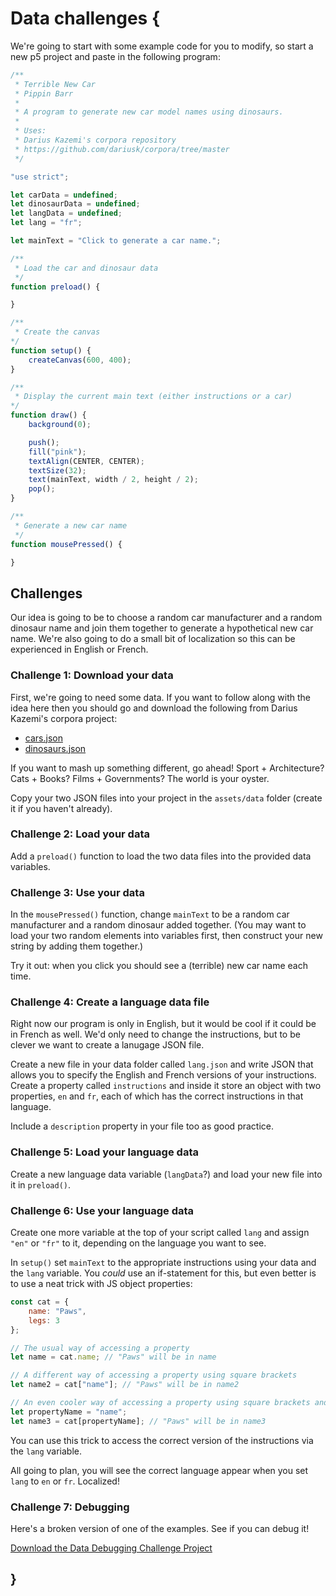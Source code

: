 # Data challenges {
   
We're going to start with some example code for you to modify, so start a new p5 project and paste in the following program:

```javascript
/**
 * Terrible New Car
 * Pippin Barr
 * 
 * A program to generate new car model names using dinosaurs.
 * 
 * Uses:
 * Darius Kazemi's corpora repository
 * https://github.com/dariusk/corpora/tree/master
 */

"use strict";

let carData = undefined;
let dinosaurData = undefined;
let langData = undefined;
let lang = "fr";

let mainText = "Click to generate a car name.";

/**
 * Load the car and dinosaur data
 */
function preload() {

}

/**
 * Create the canvas
*/
function setup() {
    createCanvas(600, 400);
}

/**
 * Display the current main text (either instructions or a car)
*/
function draw() {
    background(0);

    push();
    fill("pink");
    textAlign(CENTER, CENTER);
    textSize(32);
    text(mainText, width / 2, height / 2);
    pop();
}

/**
 * Generate a new car name
 */
function mousePressed() {

}
```
    
## Challenges

Our idea is going to be to choose a random car manufacturer and a random dinosaur name and join them together to generate a hypothetical new car name. We're also going to do a small bit of localization so this can be experienced in English or French.

### Challenge 1: Download your data

First, we're going to need some data. If you want to follow along with the idea here then you should go and download the following from Darius Kazemi's corpora project:

- [cars.json](https://github.com/dariusk/corpora/blob/master/data/corporations/cars.json)
- [dinosaurs.json](https://github.com/dariusk/corpora/blob/master/data/animals/dinosaurs.json)

If you want to mash up something different, go ahead! Sport + Architecture? Cats + Books? Films + Governments? The world is your oyster.

Copy your two JSON files into your project in the `assets/data` folder (create it if you haven't already).

### Challenge 2: Load your data

Add a `preload()` function to load the two data files into the provided data variables.

### Challenge 3: Use your data

In the `mousePressed()` function, change `mainText` to be a random car manufacturer and a random dinosaur added together. (You may want to load your two random elements into variables first, then construct your new string by adding them together.)

Try it out: when you click you should see a (terrible) new car name each time.

### Challenge 4: Create a language data file

Right now our program is only in English, but it would be cool if it could be in French as well. We'd only need to change the instructions, but to be clever we want to create a lanugage JSON file.

Create a new file in your data folder called `lang.json` and write JSON that allows you to specify the English and French versions of your instructions. Create a property called `instructions` and inside it store an object with two properties, `en` and `fr`, each of which has the correct instructions in that language.

Include a `description` property in your file too as good practice.

### Challenge 5: Load your language data

Create a new language data variable (`langData`?) and load your new file into it in `preload()`.

### Challenge 6: Use your language data

Create one more variable at the top of your script called `lang` and assign `"en"` or `"fr"` to it, depending on the language you want to see. 

In `setup()` set `mainText` to the appropriate instructions using your data and the `lang` variable. You *could* use an if-statement for this, but even better is to use a neat trick with JS object properties:

```javascript
const cat = {
    name: "Paws",
    legs: 3
};

// The usual way of accessing a property
let name = cat.name; // "Paws" will be in name

// A different way of accessing a property using square brackets
let name2 = cat["name"]; // "Paws" will be in name2

// An even cooler way of accessing a property using square brackets and a variable
let propertyName = "name";
let name3 = cat[propertyName]; // "Paws" will be in name3
```

You can use this trick to access the correct version of the instructions via the `lang` variable.

All going to plan, you will see the correct language appear when you set `lang` to `en` or `fr`. Localized!

### Challenge 7: Debugging

Here's a broken version of one of the examples. See if you can debug it!

[Download the Data Debugging Challenge Project](./data-debugging-challenge.zip)
    
## }